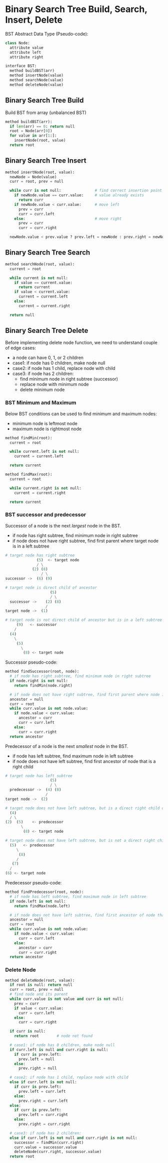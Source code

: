 # Binary Search Tree Build, Search, Insert, Delete

BST Abstract Data Type (Pseudo-code):

```py
class Node:
  attribute value
  attribute left
  attribute right

interface BST:
  method buildBST(arr)
  method insertNode(value)
  method searchNode(value)
  method deleteNode(value)
```

## Binary Search Tree Build

Build BST from array (unbalanced BST)

```py
method buildBST(arr):
  if len(arr) == 0: return null
  root = Node(arr[0])
  for value in arr[1:]:
    insertNode(root, value)
  return root
```

## Binary Search Tree Insert

```py
method insertNode(root, value):
  newNode = Node(value)
  curr = root, prev = null

  while curr is not null:               # find correct insertion point
    if newNode.value == curr.value:     # value already exists
      return curr
    if newNode.value < curr.value:      # move left
      prev = curr
      curr = curr.left
    else:                               # move right
      prev = curr
      curr = curr.right

  newNode.value < prev.value ? prev.left = newNode : prev.right = newNode
```

## Binary Search Tree Search

```py
method searchNode(root, value):
  current = root

  while current is not null:
    if value == current.value:
      return current
    if value < current.value:
      current = current.left
    else:
      current = current.right

  return null
```

## Binary Search Tree Delete

Before implementing delete node function, we need to understand couple of edge cases:

- a node can have 0, 1, or 2 children
- case1: if node has 0 children, make node null
- case2: if node has 1 child, replace node with child
- case3: if node has 2 children:
  - find minimum node in right subtree (successor)
  - replace node with minimum node
  - delete minimum node

### BST Minimum and Maximum

Below BST conditions can be used to find minimum and maximum nodes:

- minimum node is leftmost node
- maximum node is rightmost node

```py
method findMin(root):
  current = root

  while current.left is not null:
    current = current.left

  return current

method findMax(root):
  current = root

  while current.right is not null:
    current = current.right

  return current
```

### BST successor and predecessor

Successor of a node is the next _largest_ node in the BST.

- if node has right subtree, find minimum node in right subtree
- if node does not have right subtree, find first parent where target node is in a left subtree

```py
# target node has right subtree
              (5)  <- target node
              / \
            (2) (8)
                / \
successor ->  (6) (9)

# target node is direct child of ancestor
                    (5)
                    / \
  successor ->    (2) (8)
                  /
target node ->  (1)

# target node is not direct child of ancestor but is in a left subtree
     (9)   <- successor
    /
  (4)
    \
     (5)
       \
        (8) <- target node
```

Successor pseudo-code:

```py
method findSuccessor(root, node):
  # if node has right subtree, find minimum node in right subtree
  if node.right is not null:
    return findMin(node.right)

  # if node does not have right subtree, find first parent where node is in a left subtree
  ancestor = null
  curr = root
  while curr.value is not node.value:
    if node.value < curr.value:
      ancestor = curr
      curr = curr.left
    else:
      curr = curr.right
  return ancestor
```

Predecessor of a node is the next _smallest_ node in the BST.

- if node has left subtree, find maximum node in left subtree
- if node does not have left subtree, find first ancestor of node that is a right child

```py
# target node has left subtree
                    (5)
                    / \
  predecessor ->  (4) (8)
                  /
target node ->  (2)

# target node does not have left subtree, but is a direct right child of ancestor
  (4)
  / \
(2)  (5)    <- predecessor
       \
        (8) <- target node

# target node does not have left subtree, but is not a direct right child of ancestor
  (5)   <- predecessor
     \
      (8)
     /
   (7)
  /
(6) <- target node
```

Predecessor pseudo-code:

```py
method findPredecessor(root, node):
  # if node has left subtree, find maximum node in left subtree
  if node.left is not null:
    return findMax(node.left)

  # if node does not have left subtree, find first ancestor of node that is a right child
  ancestor = null
  curr = root
  while curr.value is not node.value:
    if node.value < curr.value:
      curr = curr.left
    else:
      ancestor = curr
      curr = curr.right
  return ancestor
```

### Delete Node

```py
method deleteNode(root, value):
  if root is null: return null
  curr = root, prev = null
  # find node and its parent
  while curr.value is not value and curr is not null:
    prev = curr
    if value < curr.value:
      curr = curr.left
    else:
      curr = curr.right

  if curr is null:
    return root        # node not found

  # case1: if node has 0 children, make node null
  if curr.left is null and curr.right is null:
    if curr is prev.left:
      prev.left = null
    else:
      prev.right = null

  # case2: if node has 1 child, replace node with child
  else if curr.left is not null:
    if curr is prev.left:
      prev.left = curr.left
    else:
      prev.right = curr.left
  else:
    if curr is prev.left:
      prev.left = curr.right
    else:
      prev.right = curr.right

  # case3: if node has 2 children:
  else if curr.left is not null and curr.right is not null:
    successor = findMin(curr.right)
    curr.value = successor.value
    deleteNode(curr.right, successor.value)
  return root
```
